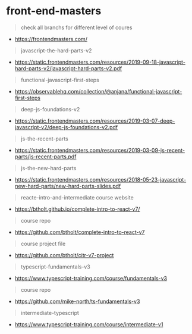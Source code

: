 # front-end-masters

> check all branchs for different level of coures
- https://frontendmasters.com/


> javascript-the-hard-parts-v2
- https://static.frontendmasters.com/resources/2019-09-18-javascript-hard-parts-v2/javascript-hard-parts-v2.pdf


> functional-javascript-first-steps
- https://observablehq.com/collection/@anjana/functional-javascript-first-steps


> deep-js-foundations-v2
- https://static.frontendmasters.com/resources/2019-03-07-deep-javascript-v2/deep-js-foundations-v2.pdf


> js-the-recent-parts
- https://static.frontendmasters.com/resources/2019-03-09-js-recent-parts/js-recent-parts.pdf


> js-the-new-hard-parts
- https://static.frontendmasters.com/resources/2018-05-23-javascript-new-hard-parts/new-hard-parts-slides.pdf


> reacte-intro-and-intermediate
> course website
- https://btholt.github.io/complete-intro-to-react-v7/

> course repo
- https://github.com/btholt/complete-intro-to-react-v7

> course project file
- https://github.com/btholt/citr-v7-project


> typescript-fundamentals-v3
- https://www.typescript-training.com/course/fundamentals-v3

> course repo
- https://github.com/mike-north/ts-fundamentals-v3


> intermediate-typescript
- https://www.typescript-training.com/course/intermediate-v1